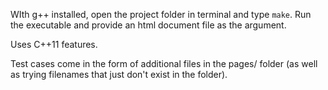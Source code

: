 WIth g++ installed, open the project folder in terminal and type `make`. Run the executable and provide an html document file as the argument.

Uses C++11 features.

Test cases come in the form of additional files in the pages/ folder (as well as trying filenames that just don't exist in the folder).

